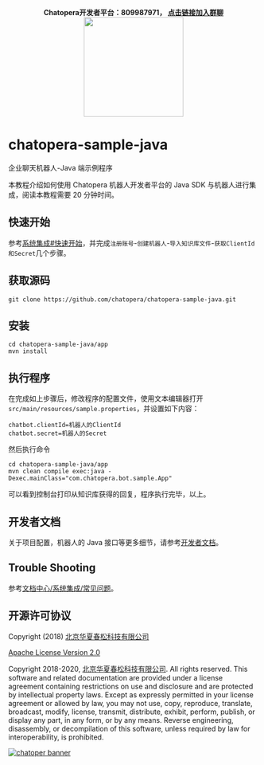 <p align="center">
  <b>Chatopera开发者平台：809987971， <a href="https://jq.qq.com/?_wv=1027&k=5S51T2a" target="_blank">点击链接加入群聊</a></b><br>
  <img src="https://user-images.githubusercontent.com/3538629/48105854-0bfcca00-e274-11e8-8eb4-ffb46a2c9179.png" width="200">
</p>

# chatopera-sample-java

企业聊天机器人-Java 端示例程序

本教程介绍如何使用 Chatopera 机器人开发者平台的 Java SDK 与机器人进行集成，阅读本教程需要 20 分钟时间。

## 快速开始

参考[系统集成#快速开始](https://docs.chatopera.com/products/chatbot-platform/integration.html#%E5%BF%AB%E9%80%9F%E5%BC%80%E5%A7%8B)，并完成`注册账号`-`创建机器人`-`导入知识库文件`-`获取ClientId和Secret`几个步骤。

## 获取源码

```
git clone https://github.com/chatopera/chatopera-sample-java.git
```

## 安装

```
cd chatopera-sample-java/app
mvn install
```

## 执行程序

在完成如上步骤后，修改程序的配置文件，使用文本编辑器打开`src/main/resources/sample.properties`，并设置如下内容：

```
chatbot.clientId=机器人的ClientId
chatbot.secret=机器人的Secret
```

然后执行命令

```
cd chatopera-sample-java/app
mvn clean compile exec:java -Dexec.mainClass="com.chatopera.bot.sample.App"
```

可以看到控制台打印从知识库获得的回复，程序执行完毕，以上。

## 开发者文档

关于项目配置，机器人的 Java 接口等更多细节，请参考[开发者文档](https://github.com/chatopera/chatopera-sample-java/wiki)。

## Trouble Shooting

参考[文档中心/系统集成/常见问题](https://docs.chatopera.com/products/chatbot-platform/integration.html#%E5%B8%B8%E8%A7%81%E9%97%AE%E9%A2%98)。

## 开源许可协议

Copyright (2018) [北京华夏春松科技有限公司](https://www.chatopera.com/)

[Apache License Version 2.0](./LICENSE)

Copyright 2018-2020, [北京华夏春松科技有限公司](https://www.chatopera.com/). All rights reserved. This software and related documentation are provided under a license agreement containing restrictions on use and disclosure and are protected by intellectual property laws. Except as expressly permitted in your license agreement or allowed by law, you may not use, copy, reproduce, translate, broadcast, modify, license, transmit, distribute, exhibit, perform, publish, or display any part, in any form, or by any means. Reverse engineering, disassembly, or decompilation of this software, unless required by law for interoperability, is prohibited.

[![chatoper banner][co-banner-image]][co-url]

[co-banner-image]: https://user-images.githubusercontent.com/3538629/42383104-da925942-8168-11e8-8195-868d5fcec170.png
[co-url]: https://www.chatopera.com
